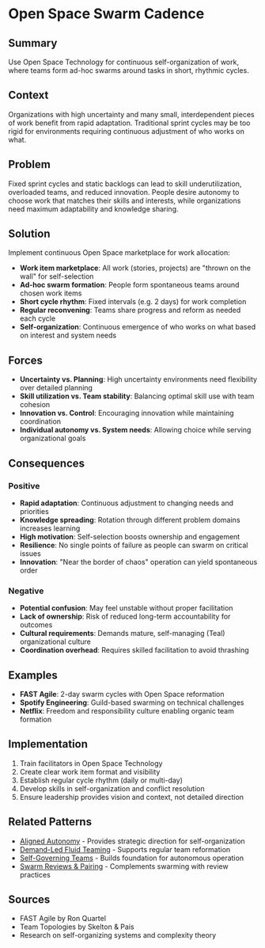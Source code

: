 # Open Space Swarm Cadence

## Summary
Use Open Space Technology for continuous self-organization of work, where teams form ad-hoc swarms around tasks in short, rhythmic cycles.

## Context
Organizations with high uncertainty and many small, interdependent pieces of work benefit from rapid adaptation. Traditional sprint cycles may be too rigid for environments requiring continuous adjustment of who works on what.

## Problem
Fixed sprint cycles and static backlogs can lead to skill underutilization, overloaded teams, and reduced innovation. People desire autonomy to choose work that matches their skills and interests, while organizations need maximum adaptability and knowledge sharing.

## Solution
Implement continuous Open Space marketplace for work allocation:

- **Work item marketplace**: All work (stories, projects) are "thrown on the wall" for self-selection
- **Ad-hoc swarm formation**: People form spontaneous teams around chosen work items
- **Short cycle rhythm**: Fixed intervals (e.g. 2 days) for work completion
- **Regular reconvening**: Teams share progress and reform as needed each cycle
- **Self-organization**: Continuous emergence of who works on what based on interest and system needs

## Forces
- **Uncertainty vs. Planning**: High uncertainty environments need flexibility over detailed planning
- **Skill utilization vs. Team stability**: Balancing optimal skill use with team cohesion
- **Innovation vs. Control**: Encouraging innovation while maintaining coordination
- **Individual autonomy vs. System needs**: Allowing choice while serving organizational goals

## Consequences

### Positive
- **Rapid adaptation**: Continuous adjustment to changing needs and priorities
- **Knowledge spreading**: Rotation through different problem domains increases learning
- **High motivation**: Self-selection boosts ownership and engagement
- **Resilience**: No single points of failure as people can swarm on critical issues
- **Innovation**: "Near the border of chaos" operation can yield spontaneous order

### Negative
- **Potential confusion**: May feel unstable without proper facilitation
- **Lack of ownership**: Risk of reduced long-term accountability for outcomes
- **Cultural requirements**: Demands mature, self-managing (Teal) organizational culture
- **Coordination overhead**: Requires skilled facilitation to avoid thrashing

## Examples
- **FAST Agile**: 2-day swarm cycles with Open Space reformation
- **Spotify Engineering**: Guild-based swarming on technical challenges
- **Netflix**: Freedom and responsibility culture enabling organic team formation

## Implementation
1. Train facilitators in Open Space Technology
2. Create clear work item format and visibility
3. Establish regular cycle rhythm (daily or multi-day)
4. Develop skills in self-organization and conflict resolution
5. Ensure leadership provides vision and context, not detailed direction

## Related Patterns
- [Aligned Autonomy](aligned-autonomy.md) - Provides strategic direction for self-organization
- [Demand-Led Fluid Teaming](demand-led-fluid-teaming.md) - Supports regular team reformation
- [Self-Governing Teams](self-governing-teams.md) - Builds foundation for autonomous operation
- [Swarm Reviews & Pairing](swarm-reviews-pairing.md) - Complements swarming with review practices

## Sources
- FAST Agile by Ron Quartel
- Team Topologies by Skelton & Pais
- Research on self-organizing systems and complexity theory
